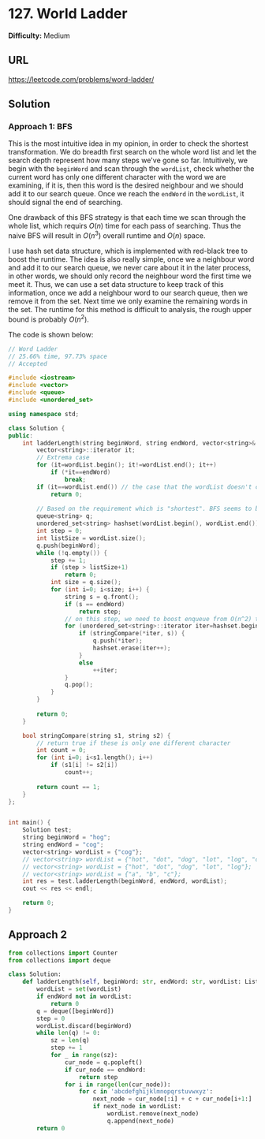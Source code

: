 # 127. World Ladder
**Difficulty:** Medium

## URL

https://leetcode.com/problems/word-ladder/



## Solution

### Approach 1: BFS

This is the most intuitive idea in my opinion, in order to check the shortest transformation. We do breadth first search on the whole word list and let the search depth represent how many steps we've gone so far. Intuitively, we begin with the `beginWord` and scan through the `wordList`, check whether the current word has only one different character with the word we are examining, if it is, then this word is the desired neighbour and we should add it to our search queue. Once we reach the `endWord` in the `wordList`, it should signal the end of searching.

One drawback of this BFS strategy is that each time we scan through the whole list, which requirs $O(n)$ time for each pass of searching. Thus the naive BFS will result in $O(n^3)$ overall runtime and $O(n)$ space.

I use hash set data structure, which is implemented with red-black tree to boost the runtime. The idea is also really simple, once we a neighbour word and add it to our search queue, we never care about it in the later process, in other words, we should only record the neighbour word the first time we meet it. Thus, we can use a set data structure to keep track of this information, once we add a neighbour word to our search queue, then we remove it from the set. Next time we only examine the remaining words in the set. The runtime for this method is difficult to analysis, the rough upper bound is probably $O(n^2)$.

The code is shown below:

```c++
// Word Ladder
// 25.66% time, 97.73% space
// Accepted

#include <iostream>
#include <vector>
#include <queue>
#include <unordered_set>

using namespace std;

class Solution {
public:
    int ladderLength(string beginWord, string endWord, vector<string>& wordList) {
        vector<string>::iterator it;
        // Extrema case
        for (it=wordList.begin(); it!=wordList.end(); it++)
            if (*it==endWord)
                break;
        if (it==wordList.end()) // the case that the wordList doesn't contain the endWord
            return 0;
        
        // Based on the requirement which is "shortest". BFS seems to be a good choice
        queue<string> q;
        unordered_set<string> hashset(wordList.begin(), wordList.end());
        int step = 0;
        int listSize = wordList.size();
        q.push(beginWord);
        while (!q.empty()) {
            step += 1;
            if (step > listSize+1)
                return 0;
            int size = q.size();
            for (int i=0; i<size; i++) {
                string s = q.front();
                if (s == endWord)
                    return step;
                // on this step, we need to boost enqueue from O(n^2) to O(n)
                for (unordered_set<string>::iterator iter=hashset.begin(); iter!=hashset.end();) {
                    if (stringCompare(*iter, s)) {
                        q.push(*iter);
                        hashset.erase(iter++);
                    }
                    else
                        ++iter;
                }
                q.pop();
            }
        }
        
        return 0;
    }

    bool stringCompare(string s1, string s2) {
        // return true if these is only one different character
        int count = 0;
        for (int i=0; i<s1.length(); i++)
            if (s1[i] != s2[i])
                count++;
        
        return count == 1;
    }
};


int main() {
    Solution test;
    string beginWord = "hog";
    string endWord = "cog";
    vector<string> wordList = {"cog"};
    // vector<string> wordList = {"hot", "dot", "dog", "lot", "log", "cog"};
    // vector<string> wordList = {"hot", "dot", "dog", "lot", "log"};
    // vector<string> wordList = {"a", "b", "c"};
    int res = test.ladderLength(beginWord, endWord, wordList);
    cout << res << endl;

    return 0;
}

```

## Approach 2

```python
from collections import Counter
from collections import deque

class Solution:
    def ladderLength(self, beginWord: str, endWord: str, wordList: List[str]) -> int:        
        wordList = set(wordList)
        if endWord not in wordList:
            return 0
        q = deque([beginWord])
        step = 0
        wordList.discard(beginWord)
        while len(q) != 0:
            sz = len(q)
            step += 1
            for _ in range(sz):
                cur_node = q.popleft()
                if cur_node == endWord:
                    return step
                for i in range(len(cur_node)):
                    for c in 'abcdefghijklmnopqrstuvwxyz':
                        next_node = cur_node[:i] + c + cur_node[i+1:]
                        if next_node in wordList:
                            wordList.remove(next_node)
                            q.append(next_node)
        return 0
```

